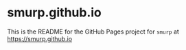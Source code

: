 # smurp.github.io

This is the README for the GitHub Pages project for `smurp` at https://smurp.github.io
